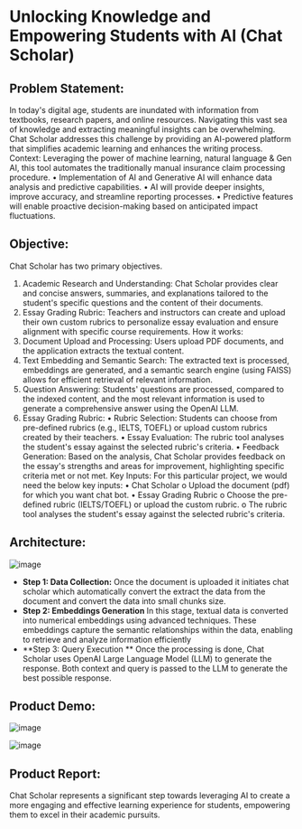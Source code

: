 # Unlocking Knowledge and Empowering Students with AI (Chat Scholar)

## Problem Statement:
In today's digital age, students are inundated with information from textbooks, research papers, and online resources. Navigating this vast sea of knowledge and extracting meaningful insights can be overwhelming. Chat Scholar addresses this challenge by providing an AI-powered platform that simplifies academic learning and enhances the writing process.
Context:
Leveraging the power of machine learning, natural language & Gen AI, this tool automates the traditionally manual insurance claim processing procedure. 
•	Implementation of AI and Generative AI will enhance data analysis and   predictive capabilities.
•	AI will provide deeper insights, improve accuracy, and streamline reporting processes.
•	Predictive features will enable proactive decision-making based on anticipated impact fluctuations.

## Objective:
Chat Scholar has two primary objectives.
1.	Academic Research and Understanding: Chat Scholar provides clear and concise answers, summaries, and explanations tailored to the student's specific questions and the content of their documents.
2.	Essay Grading Rubric: Teachers and instructors can create and upload their own custom rubrics to personalize essay evaluation and ensure alignment with specific course requirements.
How it works:
1.	Document Upload and Processing: Users upload PDF documents, and the application extracts the textual content.
2.	Text Embedding and Semantic Search: The extracted text is processed, embeddings are generated, and a semantic search engine (using FAISS) allows for efficient retrieval of relevant information.
3.	Question Answering: Students' questions are processed, compared to the indexed content, and the most relevant information is used to generate a comprehensive answer using the OpenAI LLM.
4.	Essay Grading Rubric:
•	Rubric Selection: Students can choose from pre-defined rubrics (e.g., IELTS, TOEFL) or upload custom rubrics created by their teachers.
•	Essay Evaluation: The rubric tool analyses the student's essay against the selected rubric's criteria.
•	Feedback Generation: Based on the analysis, Chat Scholar provides feedback on the essay's strengths and areas for improvement, highlighting specific criteria met or not met.
Key Inputs: 
For this particular project, we would need the below key inputs:
•	Chat Scholar
o	Upload the document (pdf) for which you want chat bot.
•	Essay Grading Rubric
o	Choose the pre-defined rubric (IELTS/TOEFL) or upload the custom rubric.
o	The rubric tool analyses the student's essay against the selected rubric's criteria.

## Architecture:

![image](https://github.com/user-attachments/assets/2d9220ce-9573-4a09-9aa5-85d26747750e)

- **Step 1: Data Collection:**
Once the document is uploaded it initiates chat scholar which automatically convert the extract the data from the document and convert the data into small chunks size. 
- **Step 2: Embeddings Generation**
In this stage, textual data is converted into numerical embeddings using advanced techniques. These embeddings capture the semantic relationships within the data, enabling to retrieve and analyze information efficiently
- **Step 3: Query Execution **
Once the processing is done, Chat Scholar uses OpenAI Large Language Model (LLM) to generate the response. Both context and query is passed to the LLM to generate the best possible response.

## Product Demo:

![image](https://github.com/user-attachments/assets/00381e40-4305-4cf5-afad-3a6881d6b262)

![image](https://github.com/user-attachments/assets/05f9aa99-447e-444e-9e9e-45455eafda61)

## Product Report:
Chat Scholar represents a significant step towards leveraging AI to create a more engaging and effective learning experience for students, empowering them to excel in their academic pursuits.







